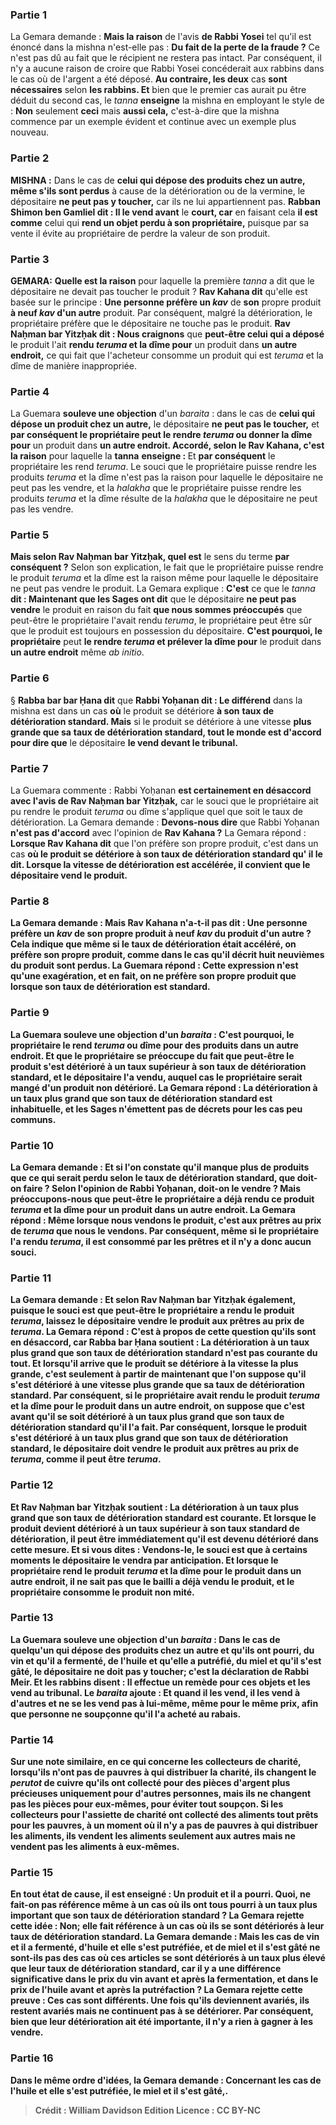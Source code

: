 
### Partie 1
La Gemara demande : <b>Mais la raison</b> de l'avis <b>de Rabbi Yosei</b> tel qu'il est énoncé dans la mishna n'est-elle pas : <b>Du fait de la perte de la fraude ?</b> Ce n'est pas dû au fait que le récipient ne restera pas intact. Par conséquent, il n'y a aucune raison de croire que Rabbi Yosei concéderait aux rabbins dans le cas où de l'argent a été déposé. <b>Au contraire, les deux</b> cas <b>sont nécessaires</b> selon <b>les rabbins. Et</b> bien que le premier cas aurait pu être déduit du second cas, le <i>tanna</i> <b>enseigne</b> la mishna en employant le style de : <b>Non</b> seulement <b>ceci</b> mais <b>aussi cela,</b> c'est-à-dire que la mishna commence par un exemple évident et continue avec un exemple plus nouveau.

### Partie 2
<strong>MISHNA :</strong> Dans le cas de <b>celui qui dépose des produits chez un autre, même s'ils sont perdus</b> à cause de la détérioration ou de la vermine, le dépositaire <b>ne peut pas y toucher,</b> car ils ne lui appartiennent pas. <b>Rabban Shimon ben Gamliel dit : Il le vend avant</b> le <b>court, car</b> en faisant cela <b>il est comme</b> celui qui <b>rend un objet perdu à son propriétaire,</b> puisque par sa vente il évite au propriétaire de perdre la valeur de son produit.

### Partie 3
<strong>GEMARA:</strong> <b>Quelle est la raison</b> pour laquelle la première <i>tanna</i> a dit que le dépositaire ne devait pas toucher le produit ? <b>Rav Kahana dit</b> qu'elle est basée sur le principe : <b>Une personne préfère un <i>kav</i></b> de <b>son</b> propre produit <b>à neuf <i>kav</i> d'un autre</b> produit. Par conséquent, malgré la détérioration, le propriétaire préfère que le dépositaire ne touche pas le produit. <b>Rav Naḥman bar Yitzḥak dit : Nous craignons</b> que <b>peut-être celui qui a déposé</b> le produit l'ait <b>rendu <i>teruma</i> et la dîme pour</b> un produit dans <b>un autre endroit,</b> ce qui fait que l'acheteur consomme un produit qui est <i>teruma</i> et la dîme de manière inappropriée.

### Partie 4
La Guemara <b>souleve une objection</b> d'un <i>baraita</i> : dans le cas de <b>celui qui dépose un produit chez un autre,</b> le dépositaire <b>ne peut pas le toucher,</b> et <b>par conséquent le propriétaire peut le rendre <i>teruma</i> ou donner la dîme pour</b> un produit dans <b>un autre endroit. Accordé, selon le Rav Kahana, c'est la raison</b> pour laquelle la <b>tanna</b> <b>enseigne : </b> Et <b>par conséquent</b> le propriétaire les rend <i>teruma</i>. Le souci que le propriétaire puisse rendre les produits <i>teruma</i> et la dîme n'est pas la raison pour laquelle le dépositaire ne peut pas les vendre, et la <i>halakha</i> que le propriétaire puisse rendre les produits <i>teruma</i> et la dîme résulte de la <i>halakha</i> que le dépositaire ne peut pas les vendre.

### Partie 5
<b>Mais selon Rav Naḥman bar Yitzḥak, quel est</b> le sens du terme <b>par conséquent ?</b> Selon son explication, le fait que le propriétaire puisse rendre le produit <i>teruma</i> et la dîme est la raison même pour laquelle le dépositaire ne peut pas vendre le produit. La Gemara explique : <b>C'est</b> ce que le <i>tanna</i> <b>dit : Maintenant que les Sages ont dit</b> que le dépositaire <b>ne peut pas vendre</b> le produit en raison du fait <b>que nous sommes préoccupés</b> que peut-être le propriétaire l'avait rendu <i>teruma</i>, le propriétaire peut être sûr que le produit est toujours en possession du dépositaire. <b>C'est pourquoi, le propriétaire</b> peut <b>le rendre <i>teruma</i> et prélever la dîme pour</b> le produit dans <b>un autre endroit</b> même <i>ab initio</i>.

### Partie 6
§ <b>Rabba bar bar Ḥana dit</b> que <b>Rabbi Yoḥanan dit : Le différend</b> dans la mishna est dans un cas <b>où</b> le produit se détériore <b>à son</b> <b>taux de détérioration standard. Mais</b> si le produit se détériore à une vitesse <b>plus grande que sa</b> <b>taux de détérioration standard, tout le monde est d'accord pour dire que</b> le dépositaire <b>le vend devant le tribunal.</b>

### Partie 7
La Guemara commente : Rabbi Yoḥanan <b>est certainement en désaccord avec l'avis de Rav Naḥman bar Yitzḥak,</b> car le souci que le propriétaire ait pu rendre le produit <i>teruma</i> ou dîme s'applique quel que soit le taux de détérioration. La Gemara demande : <b>Devons-nous dire</b> que Rabbi Yoḥanan <b>n'est pas d'accord</b> avec l'opinion de <b>Rav Kahana ?</b> La Gemara répond : <b>Lorsque Rav Kahana dit</b> que l'on préfère son propre produit, c'est dans un cas <b>où le produit se détériore <b>à son</b> <b>taux de détérioration</b> standard qu' <b>il le dit</b>. Lorsque la vitesse de détérioration est accélérée, il convient que le dépositaire vend le produit.

### Partie 8
La Gemara demande : <b>Mais</b> Rav Kahana n'a-t-il pas dit : Une personne <b>préfère un <i>kav</i></b> de <b>son</b> propre produit <b>à neuf <i>kav</i> du produit d'un autre</b> ? Cela indique que même si le taux de détérioration était accéléré, on préfère son propre produit, comme dans le cas qu'il décrit huit neuvièmes du produit sont perdus. La Guemara répond : Cette expression n'est qu'une exagération, et en fait, on ne préfère son propre produit que lorsque son taux de détérioration est standard.

### Partie 9
La Guemara <b>souleve une objection</b> d'un <i>baraita</i> : <b>C'est pourquoi, le propriétaire le rend <i>teruma</i> ou dîme pour</b> des produits dans <b>un autre endroit. Et que</b> le propriétaire <b>se préoccupe</b> du fait que <b>peut-être</b> le produit s'est détérioré à un taux <b>supérieur à son <b>taux de détérioration</b> standard, et</b> le dépositaire <b>l'a vendu,</b> auquel cas le propriétaire serait <b>mangé d'un produit non détérioré.</b> La Gemara répond : La détérioration à un taux <b>plus grand que son <b>taux de détérioration</b> standard est <b>inhabituelle,</b> et les Sages n'émettent pas de décrets pour les cas peu communs.

### Partie 10
La Gemara demande : <b>Et si l'on constate</b> qu'il manque plus de produits que ce qui serait perdu selon le taux de détérioration standard, <b>que doit-on faire</b> ? Selon l'opinion de Rabbi Yoḥanan, doit-on <b>le vendre ? Mais préoccupons-nous</b> que <b>peut-être le propriétaire</b> a déjà <b>rendu</b> ce produit <b><i>teruma</i> et la dîme pour</b> un produit dans <b>un autre endroit.</b> La Gemara répond : <b>Même lorsque nous vendons</b> le produit, c'est <b>aux prêtres au prix de <i>teruma</i></b> que <b>nous le vendons.</b> Par conséquent, même si le propriétaire l'a rendu <i>teruma</i>, il est consommé par les prêtres et il n'y a donc aucun souci.

### Partie 11
La Gemara demande : <b>Et selon Rav Naḥman bar Yitzḥak également,</b> puisque le souci est que peut-être le propriétaire a rendu le produit <i>teruma</i>, <b>laissez</b> le dépositaire <b>vendre</b> le produit <b>aux prêtres au prix de <i>teruma</i>.</b> La Gemara répond : C'est à propos de <b>cette question qu'ils sont en désaccord, car Rabba bar Ḥana soutient :</b> La détérioration à un taux <b>plus grand que son</b> <b>taux de détérioration</b> standard n'est <b>pas courante du tout. Et lorsqu'il arrive</b> que le produit se détériore à la vitesse la plus grande, <b>c'est</b> seulement <b>à partir de maintenant</b> que l'on suppose <b>qu'il s'est</b> détérioré à une vitesse <b>plus grande que sa <b>taux de détérioration</b> standard. </b> Par conséquent, <b>si le propriétaire</b> avait <b>rendu</b> le produit <b><i>teruma</i> et la dîme pour</b> le produit dans <b>un autre endroit,</b> on suppose que <b>c'est avant qu'il</b> se soit détérioré à un taux <b>plus grand que son</b> <b>taux de détérioration</b> standard qu'il l'a fait. Par conséquent, lorsque</b> le produit s'est détérioré à un taux <b>plus grand que son</b> <b>taux de détérioration standard,</b> le dépositaire <b>doit vendre</b> le produit <b>aux prêtres au prix de <i>teruma</i>,</b> comme il peut être <i>teruma</i>.

### Partie 12
<b>Et Rav Naḥman bar Yitzḥak soutient :</b> La détérioration à un taux <b>plus grand que son</b> <b>taux de détérioration standard est courante. Et lorsque</b> le produit <b>devient</b> détérioré à un taux supérieur à son taux standard de détérioration, il peut être <b>immédiatement qu'il est devenu</b> détérioré dans cette mesure. <b>Et si vous dites : Vendons-le,</b> le souci est que <b>à certains moments</b> le dépositaire <b>le vendra par anticipation. Et lorsque le propriétaire rend</b> le produit <b><i>teruma</i> et la dîme pour</b> le produit dans <b>un autre endroit, il ne sait pas que</b> le bailli a déjà <b>vendu</b> le produit, et le propriétaire <b>consomme le produit non mité.</b>

### Partie 13
La Guemara <b>souleve une objection</b> d'un <i>baraita</i> : Dans le cas de <b>quelqu'un qui dépose des produits chez un autre et qu'ils ont pourri, du vin et qu'il a fermenté, de l'huile et qu'elle a putréfié, du miel et qu'il s'est gâté,</b> le dépositaire <b>ne doit pas y toucher;</b> c'est <b>la déclaration de Rabbi Meir. Et les rabbins disent : Il effectue un remède pour</b> ces objets <b>et les vend au tribunal.</b> Le <i>baraita</i> ajoute : <b>Et quand il les vend, il les vend à d'autres et ne se les vend pas à lui-même,</b> même pour le même prix, afin que personne ne soupçonne qu'il l'a acheté au rabais.

### Partie 14
<b>Sur une note similaire</b>, en ce qui concerne les <b>collecteurs de charité, lorsqu'ils n'ont pas de pauvres</b> à qui <b>distribuer</b> la charité, <b>ils changent</b> le <i>perutot</i> de cuivre qu'ils ont collecté pour des pièces d'argent plus précieuses uniquement <b>pour d'autres</b> personnes, <b>mais ils ne changent pas</b> les pièces <b>pour eux-mêmes,</b> pour éviter tout soupçon. Si les <b>collecteurs pour l'assiette de charité</b> ont collecté des aliments tout prêts pour les pauvres, <b>à un moment où il n'y a pas de pauvres</b> à qui <b>distribuer</b> les aliments, <b>ils vendent</b> les aliments seulement <b>aux autres mais ne vendent pas</b> les aliments <b>à eux-mêmes.</b>

### Partie 15
<b>En tout état de cause, il est enseigné : Un produit et il a pourri. Quoi, ne fait-on pas</b> référence <b>même</b> à un cas où ils ont tous pourri à un taux <b>plus important que son <b>taux de détérioration</b> standard ? </b> La Gemara rejette cette idée : <b>Non;</b> elle fait référence à un cas <b>où</b> ils se sont détériorés <b>à leur</b> <b>taux de détérioration standard.</b> La Gemara demande : <b>Mais les cas de <b>vin et il a fermenté, d'huile et elle s'est putréfiée,</b> et de <b>miel et il s'est gâté</b> ne sont-ils pas des cas <b>où</b> ces articles se sont détériorés à un taux <b>plus élevé que leur</b> <b>taux de détérioration standard,</b> car il y a une différence significative dans le prix du vin avant et après la fermentation, et dans le prix de l'huile avant et après la putréfaction ? La Gemara rejette cette preuve : <b>Ces cas</b> <b>sont différents. Une fois qu'ils deviennent</b> avariés, <b>ils restent</b> avariés mais ne continuent pas à se détériorer. Par conséquent, bien que leur détérioration ait été importante, il n'y a rien à gagner à les vendre.

### Partie 16
Dans le même ordre d'idées, la Gemara demande : Concernant les cas de <b>l'huile et elle s'est putréfiée, le miel et il s'est gâté,</b>.

>Crédit : William Davidson Edition
>Licence : CC BY-NC